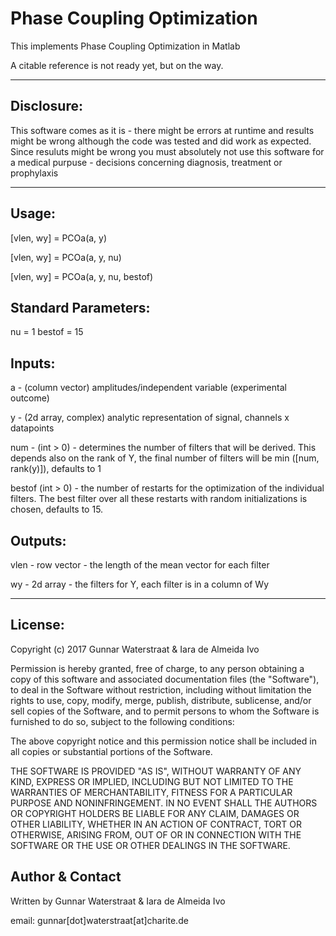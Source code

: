 # Phase Coupling Optimization

This implements Phase Coupling Optimization in Matlab

A citable reference is not ready yet, but on the way.


***************************************************************************
Disclosure:                                                       
-----------                                                       
This software comes as it is - there might be errors at runtime and results
might be wrong although the code was tested and did work as expected. Since
resuluts might be wrong you must absolutely not use this software for a
medical purpuse - decisions concerning diagnosis, treatment or prophylaxis
***************************************************************************

Usage:
------
[vlen, wy] = PCOa(a, y)

[vlen, wy] = PCOa(a, y, nu)

[vlen, wy] = PCOa(a, y, nu, bestof)

Standard Parameters:
------------------
nu = 1
bestof = 15

Inputs:
-------
a - (column vector) amplitudes/independent variable (experimental outcome)

y - (2d array, complex) analytic representation of signal,
    channels x datapoints

num - (int > 0) - determines the number of filters that will be
                  derived. This depends also on the rank of Y,
                  the final number of filters will be min
                  ([num, rank(y)]), defaults to 1

bestof (int > 0) - the number of restarts for the optimization of the
                   individual filters. The best filter over all
                   these restarts with random initializations is
                   chosen, defaults to 15.

Outputs:
-------
vlen - row vector - the length of the mean vector for each filter

wy - 2d array - the filters for Y, each filter is in a column of Wy
***************************************************************************

License:
--------
Copyright (c) 2017 Gunnar Waterstraat & Iara de Almeida Ivo

Permission is hereby granted, free of charge, to any person obtaining a
copy of this software and associated documentation files (the
"Software"), to deal in the Software without restriction, including
without limitation the rights to use, copy, modify, merge, publish,
distribute, sublicense, and/or sell copies of the Software, and to
permit persons to whom the Software is furnished to do so, subject to
the following conditions:

The above copyright notice and this permission notice shall be included
in all copies or substantial portions of the Software.

THE SOFTWARE IS PROVIDED "AS IS", WITHOUT WARRANTY OF ANY KIND, EXPRESS
OR IMPLIED, INCLUDING BUT NOT LIMITED TO THE WARRANTIES OF
MERCHANTABILITY, FITNESS FOR A PARTICULAR PURPOSE AND NONINFRINGEMENT.
IN NO EVENT SHALL THE AUTHORS OR COPYRIGHT HOLDERS BE LIABLE FOR ANY
CLAIM, DAMAGES OR OTHER LIABILITY, WHETHER IN AN ACTION OF CONTRACT,
TORT OR OTHERWISE, ARISING FROM, OUT OF OR IN CONNECTION WITH THE
SOFTWARE OR THE USE OR OTHER DEALINGS IN THE SOFTWARE.

Author & Contact
----------------
Written by Gunnar Waterstraat & Iara de Almeida Ivo

email: gunnar[dot]waterstraat[at]charite.de

